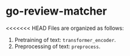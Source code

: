 # go-review-matcher

<<<<<<< HEAD
Files are organized as follows:
1. Pretraining of text: `transformer_encoder`.
2. Preprocessing of text: `preprocess`.